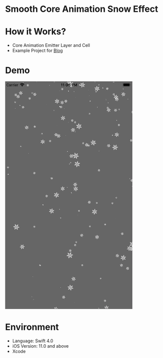 # Smooth Core Animation Snow Effect

# How it Works?
- Core Animation Emitter Layer and Cell
- Example Project for [Blog](https://medium.com/p/3d93417b96b3/edit)

# Demo
![alt tag](https://github.com/sp71/SnowAnimationExample/blob/master/demo.gif)

# Environment
- Language: Swift 4.0
- iOS Version: 11.0 and above
- Xcode
